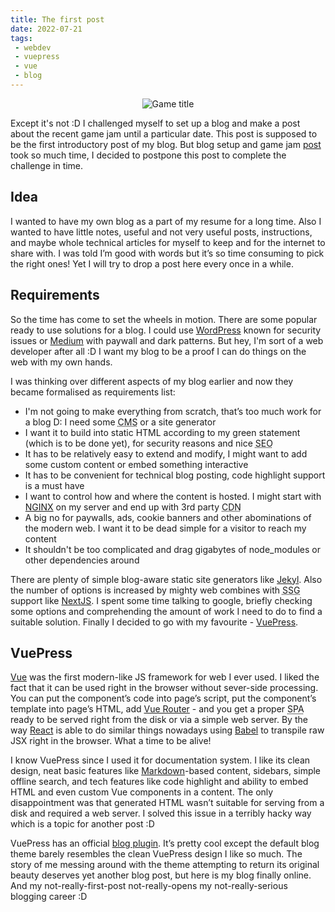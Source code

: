 ```yaml
---
title: The first post
date: 2022-07-21
tags:
 - webdev
 - vuepress
 - vue
 - blog
---
```


<center>

![Game title](/img/blog/its-a-post.jpg)

</center>

Except it's not :D I challenged myself to set up a blog and make a post about the recent game jam until a particular date. This post is supposed to be the first introductory post of my blog. But blog setup and game jam [post](/post/adventure-jam-2022/) took so much time, I decided to postpone this post to complete the challenge in time.

<!-- more -->

## Idea

I wanted to have my own blog as a part of my resume for a long time. Also I wanted to have little notes, useful and not very useful posts, instructions, and maybe whole technical articles for myself to keep and for the internet to share with. I was told I’m good with words but it’s so time consuming to pick the right ones! Yet I will try to drop a post here every once in a while.

## Requirements

So the time has come to set the wheels in motion. There are some popular ready to use solutions for a blog. I could use [WordPress](https://wordpress.com/) known for security issues or [Medium](https://medium.com/) with paywall and dark patterns. But hey, I'm sort of a web developer after all :D I want my blog to be a proof I can do things on the web with my own hands.

I was thinking over different aspects of my blog earlier and now they became formalised as requirements list:

* I'm not going to make everything from scratch, that’s too much work for a blog D: I need some <span title="Content management system" style="text-decoration: dotted underline; cursor: help">CMS</span> or a site generator
* I want it to build into static HTML according to my green statement (which is to be done yet), for security reasons and nice <span title="Search engine optimization" style="text-decoration: dotted underline; cursor: help">SEO</span>
* It has to be relatively easy to extend and modify, I might want to add some custom content or embed something interactive
* It has to be convenient for technical blog posting, code highlight support is a must have
* I want to control how and where the content is hosted. I might start with [NGINX](https://nginx.org/) on my server and end up with 3rd party <span title="Content delivery network" style="text-decoration: dotted underline; cursor: help">CDN</span>
* A big no for paywalls, ads, cookie banners and other abominations of the modern web. I want it to be dead simple for a visitor to reach my content
* It shouldn't be too complicated and drag gigabytes of node_modules or other dependencies around

There are plenty of simple blog-aware static site generators like [Jekyl](https://jekyllrb.com/). Also the number of options is increased by mighty web combines with <span title="Static site generator" style="text-decoration: dotted underline; cursor: help">SSG</span> support like [NextJS](https://nextjs.org/). I spent some time talking to google, briefly checking some options and comprehending the amount of work I need to do to find a suitable solution. Finally I decided to go with my favourite - [VuePress](https://vuepress.vuejs.org/).

## VuePress

[Vue](https://vuejs.org/) was the first modern-like JS framework for web I ever used. I liked the fact that it can be used right in the browser without sever-side processing. You can put the component’s code into page’s script, put the component’s template into page’s HTML, add [Vue Router](https://router.vuejs.org/) - and you get a proper <span title="Single-page application" style="text-decoration: dotted underline; cursor: help">SPA</span> ready to be served right from the disk or via a simple web server. By the way [React](https://reactjs.org/) is able to do similar things nowadays using [Babel](https://babeljs.io/) to transpile raw JSX right in the browser. What a time to be alive!

I know VuePress since I used it for documentation system. I like its clean design, neat basic features like [Markdown](https://en.wikipedia.org/wiki/Markdown)-based content, sidebars, simple offline search, and tech features like code highlight and ability to embed HTML and even custom Vue components in a content. The only disappointment was that generated HTML wasn’t suitable for serving from a disk and required a web server. I solved this issue in a terribly hacky way which is a topic for another post :D

VuePress has an official [blog plugin](https://vuepress.vuejs.org/plugin/official/plugin-blog.html). It’s pretty cool except the default blog theme barely resembles the clean VuePress design I like so much. The story of me messing around with the theme attempting to return its original beauty deserves yet another blog post, but here is my blog finally online. And my not-really-first-post not-really-opens my not-really-serious blogging career :D